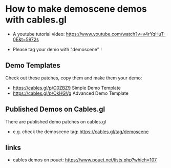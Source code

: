 # How to make demoscene demos with cables.gl

- A youtube tutorial video: https://www.youtube.com/watch?v=v4rYqHuT-0E&t=5972s

- Please tag your demo with "demoscene" !

## Demo Templates

Check out these patches, copy them and make them your demo:

- https://cables.gl/p/C0ZBZ9 Simple Demo Template
- https://cables.gl/p/OkHGVg Advanced Demo Template

## Published Demos on Cables.gl

There are published demo patches on cables.gl

- e.g. check the demoscene tag: https://cables.gl/tag/demoscene

## links

- cables demos on pouet: https://www.pouet.net/lists.php?which=107


